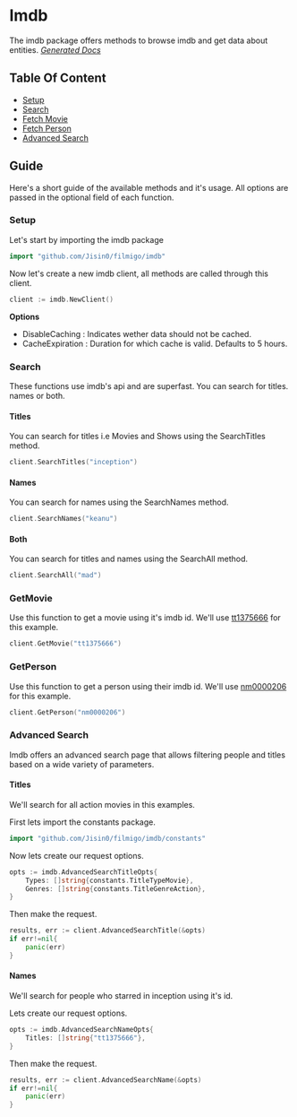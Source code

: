 # Imdb

The imdb package offers methods to browse imdb and get data about entities.
[_Generated Docs_](https://pkg.go.dev/github.com/Jisin0/filmigo/imdb)

## Table Of Content
- [Setup](#setup)
- [Search](#search)
- [Fetch Movie](#getmovie)
- [Fetch Person](#getperson)
- [Advanced Search](#advanced-search)

## Guide
Here's a short guide of the available methods and it's usage. All options are passed in the optional field of each function.

### Setup
Let's start by importing the imdb package
```go
import "github.com/Jisin0/filmigo/imdb"
```

Now let's create a new imdb client, all methods are called through this client.
```go
client := imdb.NewClient()
```
**Options**
- DisableCaching : Indicates wether data should not be cached.
- CacheExpiration : Duration for which cache is valid. Defaults to 5 hours.

### Search
These functions use imdb's api and are superfast. You can search for titles. names or both.

#### Titles
You can search for titles i.e Movies and Shows using the SearchTitles method.
```go
client.SearchTitles("inception")
```

#### Names
You can search for names using the SearchNames method.
```go
client.SearchNames("keanu")
```

#### Both
You can search for titles and names using the SearchAll method.
```go
client.SearchAll("mad")
```

### GetMovie
Use this function to get a movie using it's imdb id. We'll use [tt1375666](https://www.imdb.com/title/tt1375666) for this example.
```go
client.GetMovie("tt1375666")
```

### GetPerson
Use this function to get a person using their imdb id. We'll use [nm0000206](https://www.imdb.com/name/nm0000206) for this example.
```go
client.GetPerson("nm0000206")
```

### Advanced Search
Imdb offers an advanced search page that allows filtering people and titles based on a wide variety of parameters.

#### Titles
We'll search for all action movies in this examples.

First lets import the constants package.
```go
import "github.com/Jisin0/filmigo/imdb/constants"
```

Now lets create our request options.
```go
opts := imdb.AdvancedSearchTitleOpts{
    Types: []string{constants.TitleTypeMovie},
    Genres: []string{constants.TitleGenreAction},
}
```

Then make the request.
```go
results, err := client.AdvancedSearchTitle(&opts)
if err!=nil{
    panic(err)
}
```

#### Names
We'll search for people who starred in inception using it's id.

Lets create our request options.
```go
opts := imdb.AdvancedSearchNameOpts{
    Titles: []string{"tt1375666"},
}
```

Then make the request.
```go
results, err := client.AdvancedSearchName(&opts)
if err!=nil{
    panic(err)
}
```